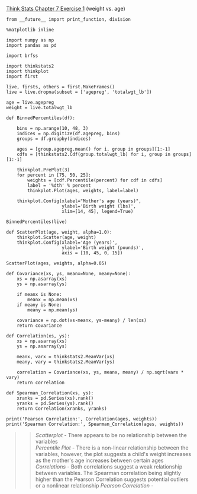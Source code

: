 [Think Stats Chapter 7 Exercise 1](http://greenteapress.com/thinkstats2/html/thinkstats2008.html#toc70) (weight vs. age)

```
from __future__ import print_function, division

%matplotlib inline

import numpy as np
import pandas as pd

import brfss

import thinkstats2
import thinkplot
import first

live, firsts, others = first.MakeFrames()
live = live.dropna(subset = ['agepreg', 'totalwgt_lb'])

age = live.agepreg
weight = live.totalwgt_lb

def BinnedPercentiles(df):
  
    bins = np.arange(10, 48, 3)
    indices = np.digitize(df.agepreg, bins)
    groups = df.groupby(indices)

    ages = [group.agepreg.mean() for i, group in groups][1:-1]
    cdfs = [thinkstats2.Cdf(group.totalwgt_lb) for i, group in groups][1:-1]

    thinkplot.PrePlot(3)
    for percent in [75, 50, 25]:
        weights = [cdf.Percentile(percent) for cdf in cdfs]
        label = '%dth' % percent
        thinkplot.Plot(ages, weights, label=label)

    thinkplot.Config(xlabel="Mother's age (years)",
                     ylabel='Birth weight (lbs)',
                     xlim=[14, 45], legend=True)
    
BinnedPercentiles(live)

def ScatterPlot(age, weight, alpha=1.0):
    thinkplot.Scatter(age, weight)
    thinkplot.Config(xlabel='Age (years)',
                     ylabel='Birth weight (pounds)',
                     axis = [10, 45, 0, 15])
    
ScatterPlot(ages, weights, alpha=0.05)

def Covariance(xs, ys, meanx=None, meany=None):
    xs = np.asarray(xs)
    ys = np.asarray(ys)

    if meanx is None:
        meanx = np.mean(xs)
    if meany is None:
        meany = np.mean(ys)

    covariance = np.dot(xs-meanx, ys-meany) / len(xs)
    return covariance

def Correlation(xs, ys):
    xs = np.asarray(xs)
    ys = np.asarray(ys)

    meanx, varx = thinkstats2.MeanVar(xs)
    meany, vary = thinkstats2.MeanVar(ys)

    correlation = Covariance(xs, ys, meanx, meany) / np.sqrt(varx * vary)
    return correlation
    
def Spearman_Correlation(xs, ys):
    xranks = pd.Series(xs).rank()
    yranks = pd.Series(ys).rank()
    return Correlation(xranks, yranks)
    
print('Pearson Correlation:', Correlation(ages, weights))
print('Spearman Correlation:', Spearman_Correlation(ages, weights))

```

>> *Scatterplot* - There appears to be no relationship between the variables \
>> *Percentile Plot* - There is a non-linear relationship between the variables, however, the plot suggests a child's weight increases as the mother's age increases between certain ages \
>> *Correlations* - Both correlations suggest a weak relationship between variables. The Spearman correlation being slightly higher than the Pearson Correlation suggests potential outliers or a nonlinear relationship
>> *Pearson Correlation* - 
